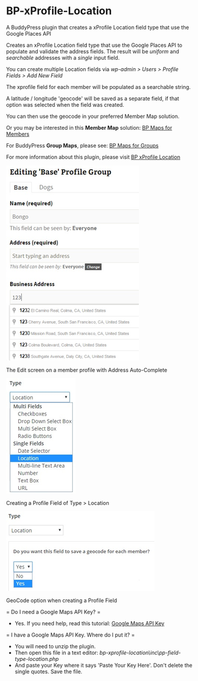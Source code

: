 # BP-xProfile-Location
A BuddyPress plugin that creates a xProfile Location field type that use the Google Places API


Creates an xProfile Location field type that use the Google Places API to populate and validate the address fields.
The result will be *uniform* and *searchable* addresses with a *single* input field.

You can create multiple Location fields via *wp-admin > Users > Profile Fields > Add New Field*

The xprofile field for each member will be populated as a searchable string.

A latitude / longitude 'geocode' will be saved as a separate field, if that option was selected when the field was created.

You can then use the geocode in your preferred Member Map solution.

Or you may be interested in this **Member Map** solution: [BP Maps for Members](http://www.philopress.com/bp-maps-for-members "BP Maps for Members")

For BuddyPress **Group Maps**, please see: [BP Maps for Groups](http://www.philopress.com/bp-maps-for-groups "BP Maps for Groups")


For more information about this plugin, please visit [BP xProfile Location](http://www.philopress.com/products/bp-xprofile-location/ "BP xProfile Location")


![alt text](screenshots/screenshot-1.jpg "The Edit screen on a member profile with Address Auto-Complete")

The Edit screen on a member profile with Address Auto-Complete


![alt text](screenshots/screenshot-2.jpg "Creating a Profile Field of Type > Location")

Creating a Profile Field of Type > Location



![alt text](screenshots/screenshot-3.jpg "GeoCode option when creating a Profile Field")

GeoCode option when creating a Profile Field


= Do I need a Google Maps API Key? =
* Yes. If you need help, read this tutorial: [Google Maps API Key](http://www.philopress.com/google-maps-api-key/ "Google Maps API Key")

= I have a Google Maps API Key. Where do I put it? =
* You will need to unzip the plugin. 
* Then open this file in a text editor: <em>bp-xprofile-location\inc\pp-field-type-location.php</em>
* And paste your Key where it says 'Paste Your Key Here'. Don't delete the single quotes. Save the file. 



